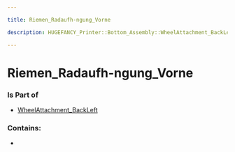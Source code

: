 ```yaml
---

title: Riemen_Radaufh-ngung_Vorne

description: HUGEFANCY_Printer::Bottom_Assembly::WheelAttachment_BackLeft::Riemen_Radaufh-ngung_Vorne

---
```

# Riemen_Radaufh-ngung_Vorne
<script>
    var geoarray = '{"Riemen_Radaufh-ngung_Vorne": {}}';
</script>
<script>
    var basepath = '/assets/HUGEFANCY_Printer/Bottom_Assembly/WheelAttachment_BackLeft/';
</script>
<link rel="stylesheet" href="/css/container.css">

<div id="container"></div>

<!-- these are the required scripts for the three.js scene -->
<script src="/lib/three.min.js"></script>
<script src="/lib/OrbitControls.js"></script>
<script src="/lib/RectAreaLightUniformsLib.js"></script>
<!-- this is your app's lib file -->
<script src="/lib/triceratops_app.js"></script>
### Is Part of
- [WheelAttachment_BackLeft](../WheelAttachment_BackLeft)  

### Contains:
- [](./Riemen_Radaufh-ngung_Vorne/)

